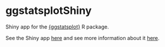 # ggstatsplotShiny

Shiny app for the [{ggstatsplot}](https://indrajeetpatil.github.io/ggstatsplot/) R package.

See the Shiny app [here](https://antoinesoetewey.shinyapps.io/ggstatsplotShiny/) and see more information about it [here](https://statsandr.com/blog/how-to-do-a-t-test-or-anova-for-many-variables-at-once-in-r-and-communicate-the-results-in-a-better-way/).
